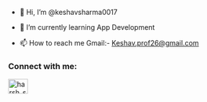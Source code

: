 - 👋 Hi, I’m @keshavsharma0017

- 🌱 I’m currently learning App Development

- 📫 How to reach me Gmail:- Keshav.prof26@gmail.com

<h3 align="left">Connect with me:</h3>
<p align="left">
<a href="https://www.linkedin.com/in/keshav-sharma-120064228/" target="blank"><img align="center" src="https://raw.githubusercontent.com/rahuldkjain/github-profile-readme-generator/master/src/images/icons/Social/linked-in-alt.svg" alt="harsh_saxena7" height="30" width="40" /></a>
</p>

<!---
keshavsharma0017/keshavsharma0017 is a ✨ special ✨ repository because its `README.md` (this file) appears on your GitHub profile.
You can click the Preview link to take a look at your changes.
--->
